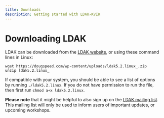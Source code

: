 ```yaml
---
title: Downloads
description: Getting started with LDAK-KVIK
---
```


# Downloading LDAK

LDAK can be downloaded from the [LDAK website](www.dougspeed.com/downloads2), or using these command lines in Linux:

```
wget https://dougspeed.com/wp-content/uploads/ldak5.2.linux_.zip
unzip ldak5.2.linux_
```

If compatible with your system, you should be able to see a list of options by running `./ldak5.2.linux`. If you do not have permission to run the file, then first run `chmod a+x ldak5.2.linux`.

**Please note** that it might be helpful to also sign up on the [LDAK mailing list](https://dougspeed.com/downloads). This mailing list will only be used to inform users of important updates, or upcoming workshops.